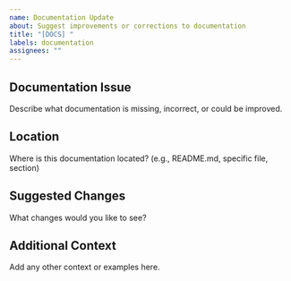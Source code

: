 ```yaml
---
name: Documentation Update
about: Suggest improvements or corrections to documentation
title: "[DOCS] "
labels: documentation
assignees: ""
---
```


## Documentation Issue

Describe what documentation is missing, incorrect, or could be improved.

## Location

Where is this documentation located? (e.g., README.md, specific file, section)

## Suggested Changes

What changes would you like to see?

## Additional Context

Add any other context or examples here.

